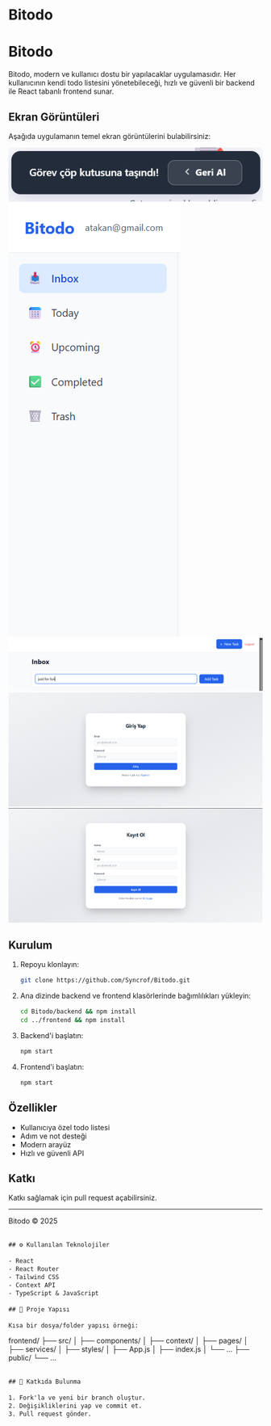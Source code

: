 # Bitodo


# Bitodo

Bitodo, modern ve kullanıcı dostu bir yapılacaklar uygulamasıdır. Her kullanıcının kendi todo listesini yönetebileceği, hızlı ve güvenli bir backend ile React tabanlı frontend sunar.

## Ekran Görüntüleri

Aşağıda uygulamanın temel ekran görüntülerini bulabilirsiniz:

![Ana Sayfa](./images/image-1.png)
![Todo Listesi](./images/image-2.png)
![Detaylar](./images/image-3.png)
![Profil](./images/image-4.png)
![Mobil Görünüm](./images/image-5.png)

## Kurulum

1. Repoyu klonlayın:
   ```sh
   git clone https://github.com/Syncrof/Bitodo.git
   ```
2. Ana dizinde backend ve frontend klasörlerinde bağımlılıkları yükleyin:
   ```sh
   cd Bitodo/backend && npm install
   cd ../frontend && npm install
   ```
3. Backend'i başlatın:
   ```sh
   npm start
   ```
4. Frontend'i başlatın:
   ```sh
   npm start
   ```

## Özellikler
- Kullanıcıya özel todo listesi
- Adım ve not desteği
- Modern arayüz
- Hızlı ve güvenli API

## Katkı
Katkı sağlamak için pull request açabilirsiniz.

---

Bitodo © 2025
```

## ⚙️ Kullanılan Teknolojiler

- React
- React Router
- Tailwind CSS
- Context API
- TypeScript & JavaScript

## 📂 Proje Yapısı

Kısa bir dosya/folder yapısı örneği:

```
frontend/
├── src/
│   ├── components/
│   ├── context/
│   ├── pages/
│   ├── services/
│   ├── styles/
│   ├── App.js
│   ├── index.js
│   └── ...
├── public/
└── ...
```

## 👤 Katkıda Bulunma

1. Fork'la ve yeni bir branch oluştur.
2. Değişikliklerini yap ve commit et.
3. Pull request gönder.


